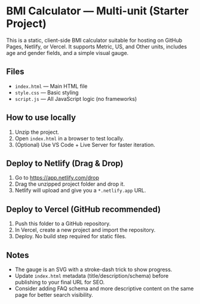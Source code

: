 # BMI Calculator — Multi-unit (Starter Project)

This is a static, client-side BMI calculator suitable for hosting on GitHub Pages, Netlify, or Vercel.
It supports Metric, US, and Other units, includes age and gender fields, and a simple visual gauge.

## Files
- `index.html` — Main HTML file
- `style.css` — Basic styling
- `script.js` — All JavaScript logic (no frameworks)

## How to use locally
1. Unzip the project.
2. Open `index.html` in a browser to test locally.
3. (Optional) Use VS Code + Live Server for faster iteration.

## Deploy to Netlify (Drag & Drop)
1. Go to https://app.netlify.com/drop
2. Drag the unzipped project folder and drop it.
3. Netlify will upload and give you a `*.netlify.app` URL.

## Deploy to Vercel (GitHub recommended)
1. Push this folder to a GitHub repository.
2. In Vercel, create a new project and import the repository.
3. Deploy. No build step required for static files.

## Notes
- The gauge is an SVG with a stroke-dash trick to show progress.
- Update `index.html` metadata (title/description/schema) before publishing to your final URL for SEO.
- Consider adding FAQ schema and more descriptive content on the same page for better search visibility.
